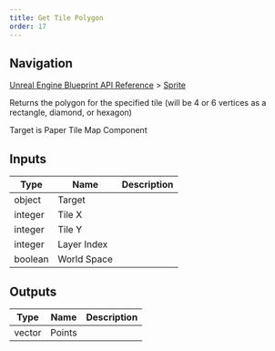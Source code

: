 ```yaml
---
title: Get Tile Polygon
order: 17
---
```

## Navigation

[Unreal Engine Blueprint API Reference](https://dev.epicgames.com/documentation/en-us/unreal-engine/BlueprintAPI) > [Sprite](https://dev.epicgames.com/documentation/en-us/unreal-engine/BlueprintAPI/Sprite)

Returns the polygon for the specified tile (will be 4 or 6 vertices as a rectangle, diamond, or hexagon)

Target is Paper Tile Map Component

## Inputs

| Type | Name | Description |
| --- | --- | --- |
| object | Target |  |
| integer | Tile X |  |
| integer | Tile Y |  |
| integer | Layer Index |  |
| boolean | World Space |  |

## Outputs

| Type | Name | Description |
| --- | --- | --- |
| vector | Points |  |
